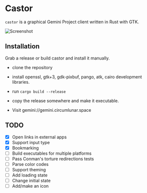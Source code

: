 # Castor

`castor` is a graphical Gemini Project client written in Rust with GTK.

![Screenshot](https://juliensharing.s3.amazonaws.com/screenshot.png)


## Installation

Grab a release or build castor and install it manually.

- clone the repository

- install openssl, gtk+3, gdk-pixbuf, pango, atk, cairo development libraries.

- run `cargo build --release`

- copy the release somewhere and make it executable.

- Visit gemini://gemini.circumlunar.space


## TODO

- [x] Open links in external apps
- [x] Support input type
- [x] Bookmarking
- [ ] Build executables for multiple platforms
- [ ] Pass Conman's torture redirections tests
- [ ] Parse color codes
- [ ] Support theming
- [ ] Add loading state
- [ ] Change initial state
- [ ] Add/make an icon
